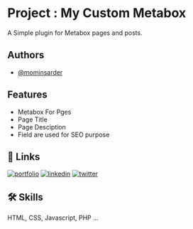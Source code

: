 
# Project : My Custom Metabox

A Simple plugin for Metabox pages and posts.


## Authors

- [@mominsarder](https://github.com/mominsarder12)


## Features

- Metabox For Pges
- Page Title
- Page Desciption
- Field are used for SEO purpose
  


## 🔗 Links
[![portfolio](https://img.shields.io/badge/my_portfolio-000?style=for-the-badge&logo=ko-fi&logoColor=white)](https://github.com/mominsarder12)
[![linkedin](https://img.shields.io/badge/linkedin-0A66C2?style=for-the-badge&logo=linkedin&logoColor=white)](https://www.linkedin.com/ink/mominsarder1212)
[![twitter](https://img.shields.io/badge/twitter-1DA1F2?style=for-the-badge&logo=twitter&logoColor=white)](https://twitter.com/mominsarder1212)


## 🛠 Skills
HTML, CSS, Javascript, PHP ...


